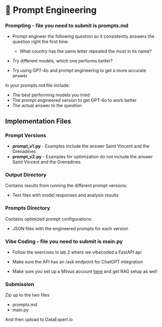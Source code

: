 # 📅 Prompt Engineering

### Prompting - file you need to submit is prompts.md

- Prompt engineer the following question so it consistently answers the question right the first time.
  - What country has the same letter repeated the most in its name?

- Try different models, which one performs better?
- Try using GPT-4o and prompt engineering to get a more accurate answer


In your prompts.md file include:

- The best performing models you tried
- The prompt engineered version to get GPT-4o to work better
- The actual answer to the question 

## Implementation Files

### Prompt Versions
- **prompt_v1.py** - Examples include the answer Saint Vincent and the Grenadines
- **prompt_v2.py** - Examples for optimization do not include the answer Saint Vincent and the Grenadines


### Output Directory
Contains results from running the different prompt versions:
- Text files with model responses and analysis results

### Prompts Directory
Contains optimized prompt configurations:
- JSON files with the engineered prompts for each version


### Vibe Coding - file you need to submit is main.py

- Follow the exercises in lab 2 where we vibecoded a FastAPI api

- Make sure the API has an /ask endpoint for ChatGPT integration
- Make sure you set up a Milvus account [here](https://milvus.io/) and get RAG setup as well


### Submission

Zip up to the two files 
- prompts.md
- main.py 

And then upload to DataExpert.io


